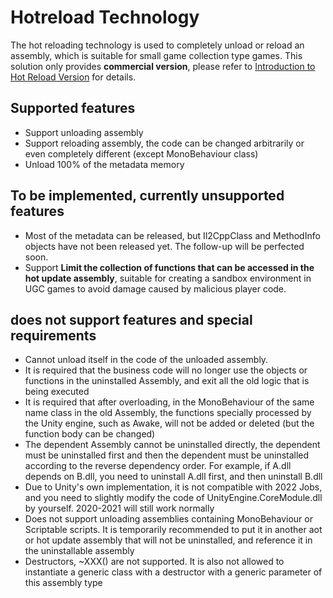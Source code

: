 # Hotreload Technology

The hot reloading technology is used to completely unload or reload an assembly, which is suitable for small game collection type games. This solution only provides **commercial version**, please refer to [Introduction to Hot Reload Version](./intro.md) for details.

## Supported features

- Support unloading assembly
- Support reloading assembly, the code can be changed arbitrarily or even completely different (except MonoBehaviour class)
- Unload 100% of the metadata memory


## To be implemented, currently unsupported features

- Most of the metadata can be released, but Il2CppClass and MethodInfo objects have not been released yet. The follow-up will be perfected soon.
- Support **Limit the collection of functions that can be accessed in the hot update assembly**, suitable for creating a sandbox environment in UGC games to avoid damage caused by malicious player code.

## does not support features and special requirements

- Cannot unload itself in the code of the unloaded assembly.
- It is required that the business code will no longer use the objects or functions in the uninstalled Assembly, and exit all the old logic that is being executed
- It is required that after overloading, in the MonoBehaviour of the same name class in the old Assembly, the functions specially processed by the Unity engine, such as Awake, will not be added or deleted (but the function body can be changed)
- The dependent Assembly cannot be uninstalled directly, the dependent must be uninstalled first and then the dependent must be uninstalled according to the reverse dependency order. For example, if A.dll depends on B.dll, you need to uninstall A.dll first, and then uninstall B.dll
- Due to Unity's own implementation, it is not compatible with 2022 Jobs, and you need to slightly modify the code of UnityEngine.CoreModule.dll by yourself. 2020-2021 will still work normally
- Does not support unloading assemblies containing MonoBehaviour or Scriptable scripts. It is temporarily recommended to put it in another aot or hot update assembly that will not be uninstalled, and reference it in the uninstallable assembly
- Destructors, ~XXX() are not supported. It is also not allowed to instantiate a generic class with a destructor with a generic parameter of this assembly type